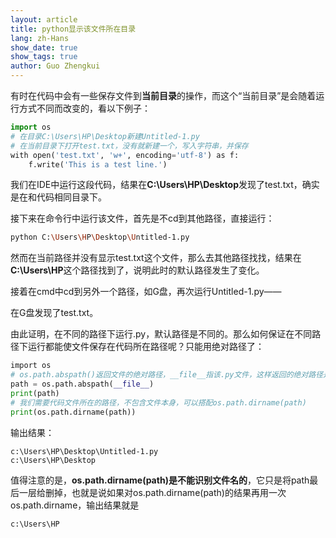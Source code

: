 ```yaml
---
layout: article
title: python显示该文件所在目录
lang: zh-Hans
show_date: true
show_tags: true
author: Guo Zhengkui
---
```


有时在代码中会有一些保存文件到**当前目录**的操作，而这个“当前目录”是会随着运行方式不同而改变的，看以下例子：
```python
import os
# 在目录C:\Users\HP\Desktop新建Untitled-1.py
# 在当前目录下打开test.txt，没有就新建一个，写入字符串，并保存
with open('test.txt', 'w+', encoding='utf-8') as f:
    f.write('This is a test line.')
```
我们在IDE中运行这段代码，结果在**C:\Users\HP\Desktop**发现了test.txt，确实是在和代码相同目录下。

接下来在命令行中运行该文件，首先是不cd到其他路径，直接运行：
```bash
python C:\Users\HP\Desktop\Untitled-1.py
```
然而在当前路径并没有显示test.txt这个文件，那么去其他路径找找，结果在**C:\Users\HP**这个路径找到了，说明此时的默认路径发生了变化。

接着在cmd中cd到另外一个路径，如G盘，再次运行Untitled-1.py——

在G盘发现了test.txt。

由此证明，在不同的路径下运行.py，默认路径是不同的。那么如何保证在不同路径下运行都能使文件保存在代码所在路径呢？只能用绝对路径了：
```python
import os
# os.path.abspath()返回文件的绝对路径，__file__指该.py文件，这样返回的绝对路径是包括文件的
path = os.path.abspath(__file__)
print(path)
# 我们需要代码文件所在的路径，不包含文件本身，可以搭配os.path.dirname(path)
print(os.path.dirname(path))
```
输出结果：
```
c:\Users\HP\Desktop\Untitled-1.py
c:\Users\HP\Desktop
```
值得注意的是，**os.path.dirname(path)是不能识别文件名的**，它只是将path最后一层给删掉，也就是说如果对os.path.dirname(path)的结果再用一次os.path.dirname，输出结果就是
```
c:\Users\HP
```